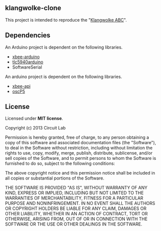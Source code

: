 klangwolke-clone
---
This project is intended to reproduce the "[Klangwolke ABC](http://www.howeb.org/?project=klangwolke-abc&lang=ja)".  

Dependencies
---
An Arduino project is dependent on the following libraries.  

- [xbee-arduino](http://code.google.com/p/xbee-arduino/wiki/DevelopersGuide)  
- [tlc5940arduino](http://code.google.com/p/tlc5940arduino/)  
- SoftwareSerial

An arduino project is dependent on the following libraries. 

- [xbee-api](http://code.google.com/p/xbee-api/)
- [oscP5](http://www.sojamo.de/libraries/oscP5/)

License
---
Licensed under **MIT license**.

Copyright (c) 2013 Circuit Lab

Permission is hereby granted, free of charge, to any person obtaining a copy of this software and associated documentation files (the "Software"), to deal in the Software without restriction, including without limitation the rights to use, copy, modify, merge, publish, distribute, sublicense, and/or sell copies of the Software, and to permit persons to whom the Software is furnished to do so, subject to the following conditions:

The above copyright notice and this permission notice shall be included in all copies or substantial portions of the Software.

THE SOFTWARE IS PROVIDED "AS IS", WITHOUT WARRANTY OF ANY KIND, EXPRESS OR IMPLIED, INCLUDING BUT NOT LIMITED TO THE WARRANTIES OF MERCHANTABILITY, FITNESS FOR A PARTICULAR PURPOSE AND NONINFRINGEMENT. IN NO EVENT SHALL THE AUTHORS OR COPYRIGHT HOLDERS BE LIABLE FOR ANY CLAIM, DAMAGES OR OTHER LIABILITY, WHETHER IN AN ACTION OF CONTRACT, TORT OR OTHERWISE, ARISING FROM, OUT OF OR IN CONNECTION WITH THE SOFTWARE OR THE USE OR OTHER DEALINGS IN THE SOFTWARE.